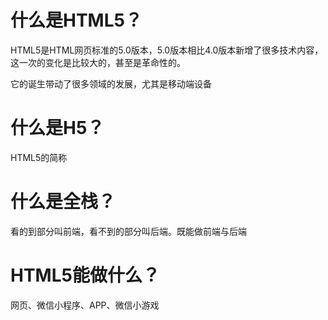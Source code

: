 # 什么是HTML5？

HTML5是HTML网页标准的5.0版本，5.0版本相比4.0版本新增了很多技术内容，这一次的变化是比较大的，甚至是革命性的。

它的诞生带动了很多领域的发展，尤其是移动端设备

# 什么是H5？

HTML5的简称

# 什么是全栈？

看的到部分叫前端，看不到的部分叫后端。既能做前端与后端

# HTML5能做什么？

网页、微信小程序、APP、微信小游戏
